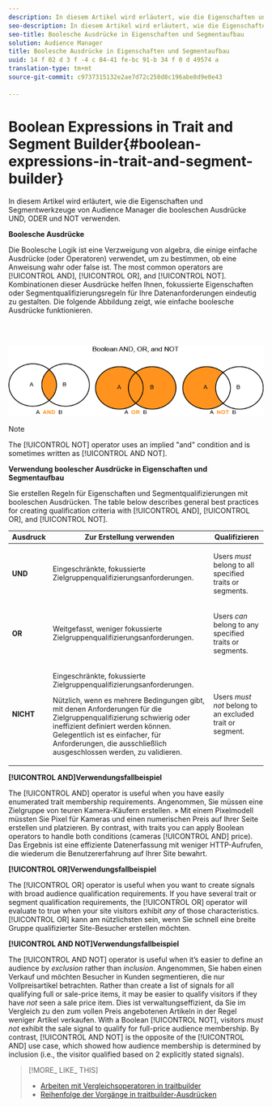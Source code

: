 ```yaml
---
description: In diesem Artikel wird erläutert, wie die Eigenschaften und Segmentwerkzeuge von Audience Manager die booleschen Ausdrücke UND, ODER und NOT verwenden.
seo-description: In diesem Artikel wird erläutert, wie die Eigenschaften und Segmentwerkzeuge von Audience Manager die booleschen Ausdrücke UND, ODER und NOT verwenden.
seo-title: Boolesche Ausdrücke in Eigenschaften und Segmentaufbau
solution: Audience Manager
title: Boolesche Ausdrücke in Eigenschaften und Segmentaufbau
uuid: 14 f 02 d 3 f -4 c 84-41 fe-bc 91-b 34 f 0 d 49574 a
translation-type: tm+mt
source-git-commit: c9737315132e2ae7d72c250d8c196abe8d9e0e43

---
```



# Boolean Expressions in Trait and Segment Builder{#boolean-expressions-in-trait-and-segment-builder}

In diesem Artikel wird erläutert, wie die Eigenschaften und Segmentwerkzeuge von Audience Manager die booleschen Ausdrücke UND, ODER und NOT verwenden.

<!-- 

c_tb_boolean.xml

 -->

**Boolesche Ausdrücke**

Die Boolesche Logik ist eine Verzweigung von algebra, die einige einfache Ausdrücke (oder Operatoren) verwendet, um zu bestimmen, ob eine Anweisung wahr oder false ist. The most common operators are [!UICONTROL AND], [!UICONTROL OR], and [!UICONTROL NOT]. Kombinationen dieser Ausdrücke helfen Ihnen, fokussierte Eigenschaften oder Segmentqualifizierungsregeln für Ihre Datenanforderungen eindeutig zu gestalten. Die folgende Abbildung zeigt, wie einfache boolesche Ausdrücke funktionieren.

<br> 

![](assets/BooleanOverview_small.png)

>[!NOTE]
>
>The [!UICONTROL NOT] operator uses an implied "and" condition and is sometimes written as [!UICONTROL AND NOT].

**Verwendung boolescher Ausdrücke in Eigenschaften und Segmentaufbau**

Sie erstellen Regeln für Eigenschaften und Segmentqualifizierungen mit booleschen Ausdrücken. The table below describes general best practices for creating qualification criteria with [!UICONTROL AND], [!UICONTROL OR], and [!UICONTROL NOT].

<table id="table_C762872C98F54C4A86A2F1C840A86657"> 
 <thead> 
  <tr> 
   <th colname="col1" class="entry"> Ausdruck  </th> 
   <th colname="col2" class="entry"> Zur Erstellung verwenden </th> 
   <th colname="col3" class="entry"> Qualifizieren </th> 
  </tr>
 </thead>
 <tbody> 
  <tr> 
   <td colname="col1"> <p><b><span class="wintitle"> UND</span></b> </p> </td> 
   <td colname="col2"> <p>Eingeschränkte, fokussierte Zielgruppenqualifizierungsanforderungen. </p> </td> 
   <td colname="col3"> <p>Users <i>must</i> belong to all specified traits or segments. </p> </td> 
  </tr> 
  <tr> 
   <td colname="col1"> <p><b><span class="wintitle"> OR</span></b> </p> </td> 
   <td colname="col2"> <p>Weitgefasst, weniger fokussierte Zielgruppenqualifizierungsanforderungen. </p> </td> 
   <td colname="col3"> <p>Users <i>can</i> belong to any specified traits or segments. </p> </td> 
  </tr> 
  <tr> 
   <td colname="col1"> <p><b><span class="wintitle"> NICHT</span></b> </p> </td> 
   <td colname="col2"> <p>Eingeschränkte, fokussierte Zielgruppenqualifizierungsanforderungen. </p> <p>Nützlich, wenn es mehrere Bedingungen gibt, mit denen Anforderungen für die Zielgruppenqualifizierung schwierig oder ineffizient definiert werden können. Gelegentlich ist es einfacher, für Anforderungen, die ausschließlich ausgeschlossen werden, zu validieren. </p> </td> 
   <td colname="col3"> <p>Users <i>must not</i> belong to an excluded trait or segment. </p> </td> 
  </tr> 
 </tbody> 
</table>

**[!UICONTROL AND]Verwendungsfallbeispiel**

The [!UICONTROL AND] operator is useful when you have easily enumerated trait membership requirements. Angenommen, Sie müssen eine Zielgruppe von teuren Kamera-Käufern erstellen. » Mit einem Pixelmodell müssten Sie Pixel für Kameras und einen numerischen Preis auf Ihrer Seite erstellen und platzieren. By contrast, with traits you can apply Boolean operators to handle both conditions (cameras [!UICONTROL AND] price). Das Ergebnis ist eine effiziente Datenerfassung mit weniger HTTP-Aufrufen, die wiederum die Benutzererfahrung auf Ihrer Site bewahrt.

**[!UICONTROL OR]Verwendungsfallbeispiel**

The [!UICONTROL OR] operator is useful when you want to create signals with broad audience qualification requirements. If you have several trait or segment qualification requirements, the [!UICONTROL OR] operator will evaluate to true when your site visitors exhibit *any* of those characteristics. [!UICONTROL OR] kann am nützlichsten sein, wenn Sie schnell eine breite Gruppe qualifizierter Site-Besucher erstellen möchten.

**[!UICONTROL AND NOT]Verwendungsfallbeispiel**

The [!UICONTROL AND NOT] operator is useful when it’s easier to define an audience by *exclusion* rather than *inclusion*. Angenommen, Sie haben einen Verkauf und möchten Besucher in Kunden segmentieren, die nur Vollpreisartikel betrachten. Rather than create a list of signals for all qualifying full or sale-price items, it may be easier to qualify visitors if they have *not* seen a sale price item. Dies ist verwaltungseffizient, da Sie im Vergleich zu den zum vollen Preis angebotenen Artikeln in der Regel weniger Artikel verkaufen. With a Boolean [!UICONTROL NOT], visitors *must not* exhibit the sale signal to qualify for full-price audience membership. By contrast, [!UICONTROL AND NOT] is the opposite of the [!UICONTROL AND] use case, which showed how audience membership is determined by inclusion (i.e., the visitor qualified based on 2 explicitly stated signals).

>[!MORE_ LIKE_ THIS]
>
>* [Arbeiten mit Vergleichsoperatoren in traitbuilder](../features/traits/trait-comparison-operators.md)
>* [Reihenfolge der Vorgänge in traitbuilder-Ausdrücken](../features/traits/trait-operator-precedence.md)

